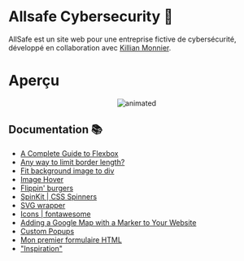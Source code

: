 # Allsafe Cybersecurity 🔐

AllSafe est un site web pour une entreprise fictive de cybersécurité, développé en collaboration avec [Killian Monnier](https://github.com/mauxnier).

# Aperçu

<p align="center">
    <img src="img/preview.gif" alt="animated" />
</p>

## Documentation 📚

- [A Complete Guide to Flexbox](https://css-tricks.com/snippets/css/a-guide-to-flexbox/)
- [Any way to limit border length?](https://stackoverflow.com/questions/4131490/any-way-to-limit-border-length/42157360)
- [Fit background image to div](https://stackoverflow.com/questions/8200204/fit-background-image-to-div)
- [Image Hover](https://jsfiddle.net/51csqs0b/)
- [Flippin' burgers](https://codepen.io/ainalem/pen/LJYRxz)
- [SpinKit | CSS Spinners](https://tobiasahlin.com/spinkit/)
- [SVG wrapper](http://cssdeck.com/labs/viv1zlml)
- [Icons | fontawesome](https://fontawesome.com/)
- [Adding a Google Map with a Marker to Your Website](https://developers.google.com/maps/documentation/javascript/adding-a-google-map)
- [Custom Popups](https://developers.google.com/maps/documentation/javascript/examples/overlay-popup?hl=FR)
- [Mon premier formulaire HTML](https://developer.mozilla.org/fr/docs/Web/Guide/HTML/Formulaires/Mon_premier_formulaire_HTML)
- ["Inspiration"](https://fr.wix.com/website-template/view/html/1734)
